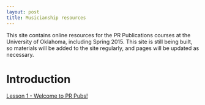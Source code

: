 ```yaml
---
layout: post
title: Musicianship resources
---
```



This site contains online resources for the PR Publications courses at the University of Oklahoma, including Spring 2015. This site is still being built, so materials will be added to the site regularly, and pages will be updated as necessary.	

# Introduction #

[Lesson 1 - Welcome to PR Pubs!][lesson1]  

[lesson1]: lesson1.html

[LSandFBsymbols]: Graphics/Handouts/LSandFBsymbols.pdf
[funcBassChart]: Graphics/Handouts/funcBassChart.pdf

[clocks]: Graphics/blankClockFaces.pdf
